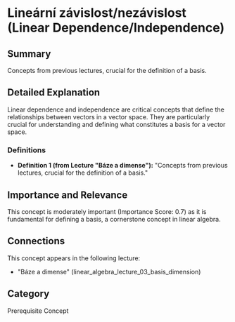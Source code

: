# Lineární závislost/nezávislost (Linear Dependence/Independence)

## Summary
Concepts from previous lectures, crucial for the definition of a basis.

## Detailed Explanation
Linear dependence and independence are critical concepts that define the relationships between vectors in a vector space. They are particularly crucial for understanding and defining what constitutes a basis for a vector space.

### Definitions
*   **Definition 1 (from Lecture "Báze a dimense"):** "Concepts from previous lectures, crucial for the definition of a basis."

## Importance and Relevance
This concept is moderately important (Importance Score: 0.7) as it is fundamental for defining a basis, a cornerstone concept in linear algebra.

## Connections
This concept appears in the following lecture:
*   "Báze a dimense" (linear_algebra_lecture_03_basis_dimension)

## Category
Prerequisite Concept